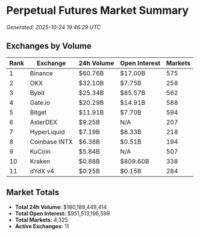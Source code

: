 # Perpetual Futures Market Summary
*Generated: 2025-10-24 19:46:29 UTC*

## Exchanges by Volume

| Rank | Exchange | 24h Volume | Open Interest | Markets |
|------|----------|------------|---------------|---------|
| 1 | Binance | $60.76B | $17.00B | 575 |
| 2 | OKX | $32.10B | $7.75B | 258 |
| 3 | Bybit | $25.34B | $85.57B | 562 |
| 4 | Gate.io | $20.29B | $14.91B | 588 |
| 5 | Bitget | $11.91B | $7.70B | 594 |
| 6 | AsterDEX | $9.25B | N/A | 207 |
| 7 | HyperLiquid | $7.19B | $8.33B | 218 |
| 8 | Coinbase INTX | $6.38B | $0.51B | 194 |
| 9 | KuCoin | $5.84B | N/A | 507 |
| 10 | Kraken | $0.88B | $809.60B | 338 |
| 11 | dYdX v4 | $0.25B | $0.15B | 284 |

## Market Totals

- **Total 24h Volume:** $180,189,449,414
- **Total Open Interest:** $951,513,196,599
- **Total Markets:** 4,325
- **Active Exchanges:** 11